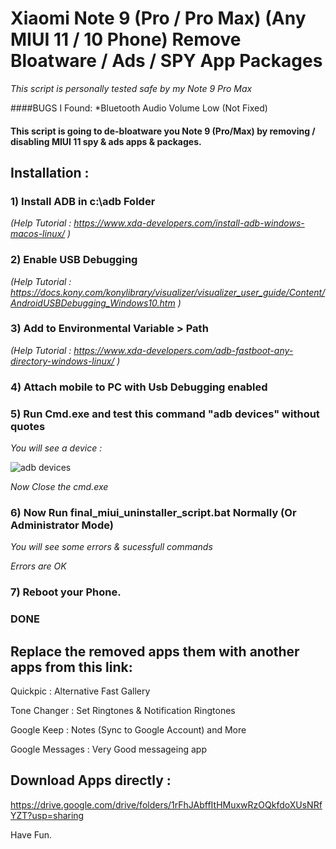 # Xiaomi Note 9 (Pro / Pro Max) (Any MIUI 11 / 10 Phone) Remove Bloatware / Ads / SPY App Packages

*This script is personally tested safe by my Note 9 Pro Max*

####BUGS I Found:
*Bluetooth Audio Volume Low (Not Fixed)

#### This script is going to de-bloatware you Note 9 (Pro/Max) by removing / disabling MIUI 11 spy &amp; ads apps &amp; packages.



## Installation : 
### 1) Install ADB in c:\adb Folder 

*(Help Tutorial : https://www.xda-developers.com/install-adb-windows-macos-linux/ )*

### 2) Enable USB Debugging 

*(Help Tutorial : https://docs.kony.com/konylibrary/visualizer/visualizer_user_guide/Content/AndroidUSBDebugging_Windows10.htm )*

### 3) Add to Environmental Variable > Path 

*(Help Tutorial : https://www.xda-developers.com/adb-fastboot-any-directory-windows-linux/ )*

### 4) Attach mobile to PC with Usb Debugging enabled

### 5) Run Cmd.exe and test this command "adb devices" without quotes

*You will see a device :*

![adb devices](https://i.ibb.co/QQfWM3S/adb-devices.jpg)

*Now Close the cmd.exe*

### 6) Now Run final_miui_uninstaller_script.bat Normally (Or Administrator Mode)

*You will see some errors & sucessfull commands*

*Errors are OK*

### 7) Reboot your Phone.

### DONE

## Replace the removed apps them with another apps from this link:

Quickpic : Alternative Fast Gallery

Tone Changer : Set Ringtones & Notification Ringtones

Google Keep : Notes (Sync to Google Account)
and More

Google Messages : Very Good messageing app


## Download Apps directly : 

https://drive.google.com/drive/folders/1rFhJAbffItHMuxwRzOQkfdoXUsNRfYZT?usp=sharing

Have Fun.

